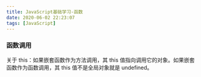 ```yaml
---
title: JavaScript基础学习-函数
date: 2020-06-02 22:23:07
tags: [JavaScript]
---
```


### 函数调用

关于 this：如果嵌套函数作为方法调用，其 this 值指向调用它的对象。如果嵌套函数作为函数调用，其 this 值不是全局对象就是 undefined。

```javascript

```